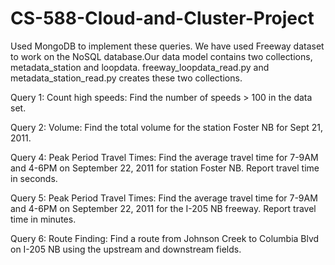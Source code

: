 # CS-588-Cloud-and-Cluster-Project
Used MongoDB to implement these queries. We have used Freeway dataset to work on the NoSQL database.Our data model contains two collections, metadata_station and loopdata. freeway_loopdata_read.py and metadata_station_read.py creates these two collections.



Query 1: Count high speeds: Find the number of speeds > 100 in the data set.

Query 2: Volume: Find the total volume for the station Foster NB for Sept 21, 2011.

Query 4: Peak Period Travel Times: Find the average travel time for 7-9AM and 4-6PM on September 22, 2011 for station Foster NB. Report travel time in seconds.

Query 5: Peak Period Travel Times: Find the average travel time for 7-9AM and 4-6PM on September 22, 2011 for the I-205 NB freeway. Report travel time in minutes.

Query 6: Route Finding: Find a route from Johnson Creek to Columbia Blvd on I-205 NB using the upstream and downstream fields.
